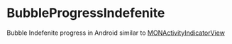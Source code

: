 # BubbleProgressIndefenite
Bubble Indefenite progress in Android similar to [MONActivityIndicatorView](https://github.com/mownier/MONActivityIndicatorView)
